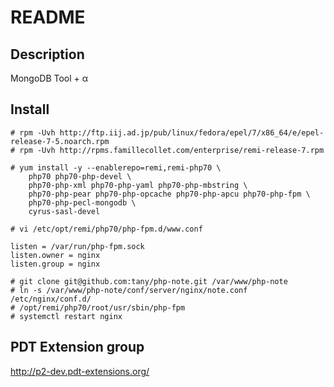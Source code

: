 README
======

## Description

MongoDB Tool + α

## Install

~~~
# rpm -Uvh http://ftp.iij.ad.jp/pub/linux/fedora/epel/7/x86_64/e/epel-release-7-5.noarch.rpm
# rpm -Uvh http://rpms.famillecollet.com/enterprise/remi-release-7.rpm

# yum install -y --enablerepo=remi,remi-php70 \
    php70 php70-php-devel \
    php70-php-xml php70-php-yaml php70-php-mbstring \
    php70-php-pear php70-php-opcache php70-php-apcu php70-php-fpm \
    php70-php-pecl-mongodb \
    cyrus-sasl-devel

# vi /etc/opt/remi/php70/php-fpm.d/www.conf
~~~

~~~
listen = /var/run/php-fpm.sock
listen.owner = nginx
listen.group = nginx
~~~

~~~
# git clone git@github.com:tany/php-note.git /var/www/php-note
# ln -s /var/www/php-note/conf/server/nginx/note.conf /etc/nginx/conf.d/
# /opt/remi/php70/root/usr/sbin/php-fpm
# systemctl restart nginx
~~~

## PDT Extension group

http://p2-dev.pdt-extensions.org/
